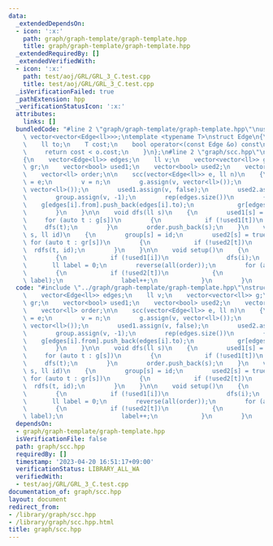 ```yaml
---
data:
  _extendedDependsOn:
  - icon: ':x:'
    path: graph/graph-template/graph-template.hpp
    title: graph/graph-template/graph-template.hpp
  _extendedRequiredBy: []
  _extendedVerifiedWith:
  - icon: ':x:'
    path: test/aoj/GRL/GRL_3_C.test.cpp
    title: test/aoj/GRL/GRL_3_C.test.cpp
  _isVerificationFailed: true
  _pathExtension: hpp
  _verificationStatusIcon: ':x:'
  attributes:
    links: []
  bundledCode: "#line 2 \"graph/graph-template/graph-template.hpp\"\nusing Graph =\
    \ vector<vector<Edge<ll>>>;\ntemplate <typename T>\nstruct Edge\n{\n    ll from;\n\
    \    ll to;\n    T cost;\n    bool operator<(const Edge &o) const\n    {\n   \
    \     return cost < o.cost;\n    }\n};\n#line 2 \"graph/scc.hpp\"\nstruct scc\n\
    {\n    vector<Edge<ll>> edges;\n    ll v;\n    vector<vector<ll>> g;\n    vector<vector<ll>>\
    \ gr;\n    vector<bool> used1;\n    vector<bool> used2;\n    vector<ll> group;\n\
    \    vector<ll> order;\n\n    scc(vector<Edge<ll>> e, ll n)\n    {\n        edges\
    \ = e;\n        v = n;\n        g.assign(v, vector<ll>());\n        gr.assign(v,\
    \ vector<ll>());\n        used1.assign(v, false);\n        used2.assign(v, false);\n\
    \        group.assign(v, -1);\n        rep(edges.size())\n        {\n        \
    \    g[edges[i].from].push_back(edges[i].to);\n            gr[edges[i].to].push_back(edges[i].from);\n\
    \        }\n    }\n\n    void dfs(ll s)\n    {\n        used1[s] = true;\n   \
    \     for (auto t : g[s])\n        {\n            if (!used1[t])\n           \
    \     dfs(t);\n        }\n        order.push_back(s);\n    }\n    void rdfs(ll\
    \ s, ll id)\n    {\n        group[s] = id;\n        used2[s] = true;\n       \
    \ for (auto t : gr[s])\n        {\n            if (!used2[t])\n              \
    \  rdfs(t, id);\n        }\n    }\n\n    void setup()\n    {\n        rep(v)\n\
    \        {\n            if (!used1[i])\n                dfs(i);\n        }\n \
    \       ll label = 0;\n        reverse(all(order));\n        for (auto t : order)\n\
    \        {\n            if (!used2[t])\n            {\n                rdfs(t,\
    \ label);\n                label++;\n            }\n        }\n    }\n};\n"
  code: "#include \"../graph/graph-template/graph-template.hpp\"\nstruct scc\n{\n\
    \    vector<Edge<ll>> edges;\n    ll v;\n    vector<vector<ll>> g;\n    vector<vector<ll>>\
    \ gr;\n    vector<bool> used1;\n    vector<bool> used2;\n    vector<ll> group;\n\
    \    vector<ll> order;\n\n    scc(vector<Edge<ll>> e, ll n)\n    {\n        edges\
    \ = e;\n        v = n;\n        g.assign(v, vector<ll>());\n        gr.assign(v,\
    \ vector<ll>());\n        used1.assign(v, false);\n        used2.assign(v, false);\n\
    \        group.assign(v, -1);\n        rep(edges.size())\n        {\n        \
    \    g[edges[i].from].push_back(edges[i].to);\n            gr[edges[i].to].push_back(edges[i].from);\n\
    \        }\n    }\n\n    void dfs(ll s)\n    {\n        used1[s] = true;\n   \
    \     for (auto t : g[s])\n        {\n            if (!used1[t])\n           \
    \     dfs(t);\n        }\n        order.push_back(s);\n    }\n    void rdfs(ll\
    \ s, ll id)\n    {\n        group[s] = id;\n        used2[s] = true;\n       \
    \ for (auto t : gr[s])\n        {\n            if (!used2[t])\n              \
    \  rdfs(t, id);\n        }\n    }\n\n    void setup()\n    {\n        rep(v)\n\
    \        {\n            if (!used1[i])\n                dfs(i);\n        }\n \
    \       ll label = 0;\n        reverse(all(order));\n        for (auto t : order)\n\
    \        {\n            if (!used2[t])\n            {\n                rdfs(t,\
    \ label);\n                label++;\n            }\n        }\n    }\n};\n"
  dependsOn:
  - graph/graph-template/graph-template.hpp
  isVerificationFile: false
  path: graph/scc.hpp
  requiredBy: []
  timestamp: '2023-04-20 16:51:17+09:00'
  verificationStatus: LIBRARY_ALL_WA
  verifiedWith:
  - test/aoj/GRL/GRL_3_C.test.cpp
documentation_of: graph/scc.hpp
layout: document
redirect_from:
- /library/graph/scc.hpp
- /library/graph/scc.hpp.html
title: graph/scc.hpp
---
```

